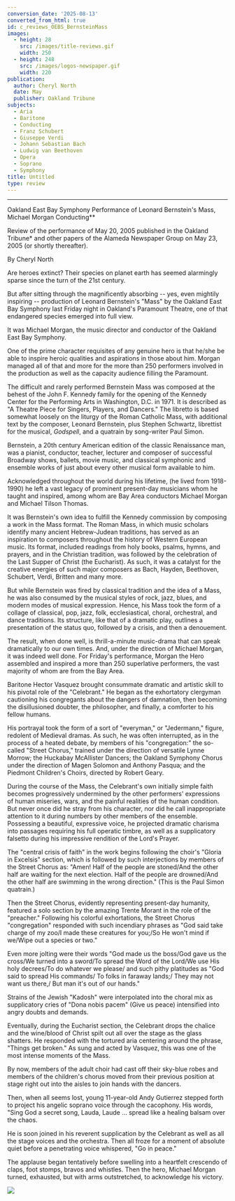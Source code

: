 ```yaml
---
conversion_date: '2025-08-13'
converted_from_html: true
id: c_reviews_OEBS_BernsteinMass
images:
  - height: 28
    src: /images/title-reviews.gif
    width: 250
  - height: 248
    src: /images/logos-newspaper.gif
    width: 220
publication:
  author: Cheryl North
  date: May
  publisher: Oakland Tribune
subjects:
  - Aria
  - Baritone
  - Conducting
  - Franz Schubert
  - Giuseppe Verdi
  - Johann Sebastian Bach
  - Ludwig van Beethoven
  - Opera
  - Soprano
  - Symphony
title: Untitled
type: review
---
```


***

Oakland East Bay Symphony Performance of Leonard Bernstein's Mass, Michael Morgan Conducting**

Review of the performance of May 20, 2005 published in the Oakland Tribune* and other papers of the Alameda Newspaper Group on May 23, 2005 (or shortly thereafter).

By Cheryl North

Are heroes extinct? Their species on planet earth has seemed alarmingly sparse since the turn of the 21st century.

But after sitting through the magnificently absorbing -- yes, even mightily inspiring -- production of Leonard Bernstein's "Mass" by the Oakland East Bay Symphony last Friday night in Oakland's Paramount Theatre, one of that endangered species emerged into full view.

It was Michael Morgan, the music director and conductor of the Oakland East Bay Symphony.

One of the prime character requisites of any genuine hero is that he/she be able to inspire heroic qualities and aspirations in those about him. Morgan managed all of that and more for the more than 250 performers involved in the production as well as the capacity audience filling the Paramount.

The difficult and rarely performed Bernstein Mass was composed at the behest of the John F. Kennedy family for the opening of the Kennedy Center for the Performing Arts in Washington, D.C. in 1971. It is described as "A Theatre Piece for Singers, Players, and Dancers." The libretto is based somewhat loosely on the liturgy of the Roman Catholic Mass, with additional text by the composer, Leonard Bernstein, plus Stephen Schwartz, librettist for the musical, *Godspell*, and a quatrain by song-writer Paul Simon.

Bernstein, a 20th century American edition of the classic Renaissance man, was a pianist, conductor, teacher, lecturer and composer of successful Broadway shows, ballets, movie music, and classical symphonic and ensemble works of just about every other musical form available to him.

Acknowledged throughout the world during his lifetime, (he lived from 1918-1990) he left a vast legacy of prominent present-day musicians whom he taught and inspired, among whom are Bay Area conductors Michael Morgan and Michael Tilson Thomas.

It was Bernstein's own idea to fulfill the Kennedy commission by composing a work in the Mass format. The Roman Mass, in which music scholars identify many ancient Hebrew-Judean traditions, has served as an inspiration to composers throughout the history of Western European music. Its format, included readings from holy books, psalms, hymns, and prayers, and in the Christian tradition, was followed by the celebration of the Last Supper of Christ (the Eucharist). As such, it was a catalyst for the creative energies of such major composers as Bach, Hayden, Beethoven, Schubert, Verdi, Britten and many more.

But while Bernstein was fired by classical tradition and the idea of a Mass, he was also consumed by the musical styles of rock, jazz, blues, and modern modes of musical expression. Hence, his Mass took the form of a collage of classical, pop, jazz, folk, ecclesiastical, choral, orchestral, and dance traditions. Its structure, like that of a dramatic play, outlines a presentation of the status quo, followed by a crisis, and then a denouement.

The result, when done well, is thrill-a-minute music-drama that can speak dramatically to our own times. And, under the direction of Michael Morgan, it was indeed well done. For Friday's performance, Morgan the Hero assembled and inspired a more than 250 superlative performers, the vast majority of whom are from the Bay Area.

Baritone Hector Vasquez brought consummate dramatic and artistic skill to his pivotal role of the "Celebrant." He began as the exhortatory clergyman cautioning his congregants about the dangers of damnation, then becoming the disillusioned doubter, the philosopher, and finally, a comforter to his fellow humans.

His portrayal took the form of a sort of "everyman," or "Jedermann," figure, redolent of Medieval dramas. As such, he was often interrupted, as in the process of a heated debate, by members of his "congregation:" the so-called "Street Chorus," trained under the direction of versatile Lynne Morrow; the Huckabay McAllister Dancers; the Oakland Symphony Chorus under the direction of Magen Solomon and Anthony Pasqua; and the Piedmont Children's Choirs, directed by Robert Geary.

During the course of the Mass, the Celebrant's own initially simple faith becomes progressively undermined by the other performers' expressions of human miseries, wars, and the painful realities of the human condition. But never once did he stray from his character, nor did he call inappropriate attention to it during numbers by other members of the ensemble. Possessing a beautiful, expressive voice, he projected dramatic charisma into passages requiring his full operatic timbre, as well as a supplicatory falsetto during his impressive rendition of the Lord's Prayer.

The "central crisis of faith" in the work begins following the choir's "Gloria in Excelsis" section, which is followed by such interjections by members of the Street Chorus as: "Amen! Half of the people are stoned/And the other half are waiting for the next election. Half of the people are drowned/And the other half are swimming in the wrong direction." (This is the Paul Simon quatrain.)

Then the Street Chorus, evidently representing present-day humanity, featured a solo section by the amazing Trente Morant in the role of the "preacher." Following his colorful exhortations, the Street Chorus "congregation" responded with such incendiary phrases as "God said take charge of my zoo/I made these creatures for you;/So He won't mind if we/Wipe out a species or two."

Even more jolting were their words "God made us the boss/God gave us the cross/We turned into a sword/To spread the Word of the Lord/We use His holy decrees/To do whatever we please/ and such pithy platitudes as "God said to spread His commands/ To folks in faraway lands;/ They may not want us there,/ But man it's out of our hands."

Strains of the Jewish "Kadosh" were interpolated into the choral mix as supplicatory cries of "Dona nobis pacem" (Give us peace) intensified into angry doubts and demands.

Eventually, during the Eucharist section, the Celebrant drops the chalice and the wine/blood of Christ spilt out all over the stage as the glass shatters. He responded with the tortured aria centering around the phrase, "Things get broken." As sung and acted by Vasquez, this was one of the most intense moments of the Mass.

By now, members of the adult choir had cast off their sky-blue robes and members of the children's chorus moved from their previous position at stage right out into the aisles to join hands with the dancers.

Then, when all seems lost, young 11-year-old Andy Gutierrez stepped forth to project his angelic soprano voice through the cacophony. His words, "Sing God a secret song, Lauda, Laude ... spread like a healing balsam over the chaos.

He is soon joined in his reverent supplication by the Celebrant as well as all the stage voices and the orchestra. Then all froze for a moment of absolute quiet before a penetrating voice whispered, "Go in peace."

The applause began tentatively before swelling into a heartfelt crescendo of claps, foot stomps, bravos and whistles. Then the hero, Michael Morgan turned, exhausted, but with arms outstretched, to acknowledge his victory.

![](/images/logos-newspaper.gif)

